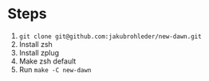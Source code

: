 # Steps

1. `git clone git@github.com:jakubrohleder/new-dawn.git`
1. Install zsh
1. Install zplug
1. Make zsh default
1. Run `make -C new-dawn`
